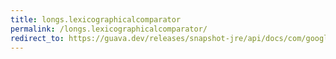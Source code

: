 ```yaml
---
title: longs.lexicographicalcomparator
permalink: /longs.lexicographicalcomparator/
redirect_to: https://guava.dev/releases/snapshot-jre/api/docs/com/google/common/primitives/Longs.html#lexicographicalComparator--
---
```

